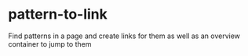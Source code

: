 # pattern-to-link
Find patterns in a page and create links for them as well as an overview container to jump to them
